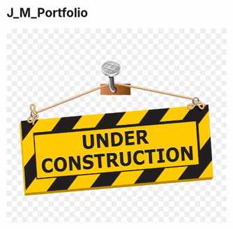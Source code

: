 # J_M_Portfolio
![](https://github.com/jmariz/J_M_Portfolio/blob/main/Images/UnderConstruction.png)
